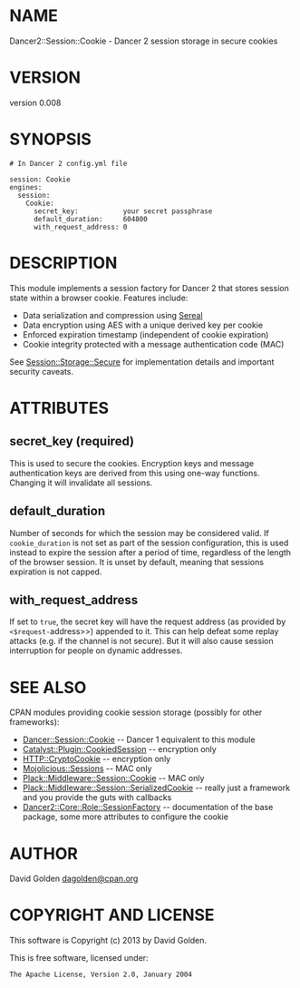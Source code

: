 # NAME

Dancer2::Session::Cookie - Dancer 2 session storage in secure cookies

# VERSION

version 0.008

# SYNOPSIS

    # In Dancer 2 config.yml file

    session: Cookie
    engines:
      session:
        Cookie:
          secret_key:           your secret passphrase
          default_duration:     604800
          with_request_address: 0

# DESCRIPTION

This module implements a session factory for Dancer 2 that stores session state
within a browser cookie.  Features include:

- Data serialization and compression using [Sereal](https://metacpan.org/pod/Sereal)
- Data encryption using AES with a unique derived key per cookie
- Enforced expiration timestamp (independent of cookie expiration)
- Cookie integrity protected with a message authentication code (MAC)

See [Session::Storage::Secure](https://metacpan.org/pod/Session::Storage::Secure) for implementation details and important
security caveats.

# ATTRIBUTES

## secret\_key (required)

This is used to secure the cookies.  Encryption keys and message authentication
keys are derived from this using one-way functions.  Changing it will
invalidate all sessions.

## default\_duration

Number of seconds for which the session may be considered valid.  If
`cookie_duration` is not set as part of the session configuration,
this is used instead to expire the session after
a period of time, regardless of the length of the browser session.  It is
unset by default, meaning that sessions expiration is not capped.

## with\_request\_address

If set to `true`, the secret key will have the request address
(as provided by `<$request-`address>>)
appended to it. This can help defeat some replay attacks 
(e.g. if the channel is not secure).
But it will also cause session interruption for people on dynamic addresses.

# SEE ALSO

CPAN modules providing cookie session storage (possibly for other frameworks):

- [Dancer::Session::Cookie](https://metacpan.org/pod/Dancer::Session::Cookie) -- Dancer 1 equivalent to this module
- [Catalyst::Plugin::CookiedSession](https://metacpan.org/pod/Catalyst::Plugin::CookiedSession) -- encryption only
- [HTTP::CryptoCookie](https://metacpan.org/pod/HTTP::CryptoCookie) -- encryption only
- [Mojolicious::Sessions](https://metacpan.org/pod/Mojolicious::Sessions) -- MAC only
- [Plack::Middleware::Session::Cookie](https://metacpan.org/pod/Plack::Middleware::Session::Cookie) -- MAC only
- [Plack::Middleware::Session::SerializedCookie](https://metacpan.org/pod/Plack::Middleware::Session::SerializedCookie) -- really just a framework and you provide the guts with callbacks
- [Dancer2::Core::Role::SessionFactory](https://metacpan.org/pod/Dancer2::Core::Role::SessionFactory) -- documentation of the base package, some more attributes to configure the cookie

# AUTHOR

David Golden <dagolden@cpan.org>

# COPYRIGHT AND LICENSE

This software is Copyright (c) 2013 by David Golden.

This is free software, licensed under:

    The Apache License, Version 2.0, January 2004
